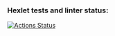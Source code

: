 ### Hexlet tests and linter status:
[![Actions Status](https://github.com/nillks/frontend-project-44/actions/workflows/hexlet-check.yml/badge.svg)](https://github.com/nillks/frontend-project-44/actions)